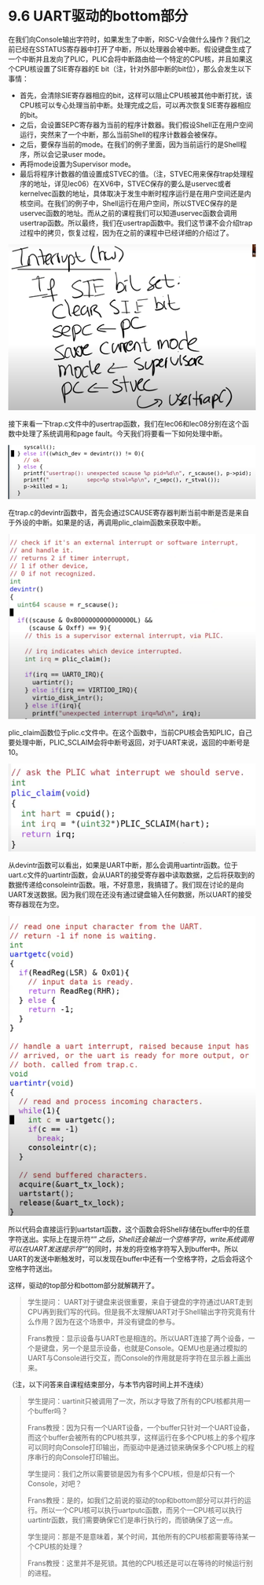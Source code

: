# 9.6 UART驱动的bottom部分

在我们向Console输出字符时，如果发生了中断，RISC-V会做什么操作？我们之前已经在SSTATUS寄存器中打开了中断，所以处理器会被中断。假设键盘生成了一个中断并且发向了PLIC，PLIC会将中断路由给一个特定的CPU核，并且如果这个CPU核设置了SIE寄存器的E bit（注，针对外部中断的bit位），那么会发生以下事情：

* 首先，会清除SIE寄存器相应的bit，这样可以阻止CPU核被其他中断打扰，该CPU核可以专心处理当前中断。处理完成之后，可以再次恢复SIE寄存器相应的bit。
* 之后，会设置SEPC寄存器为当前的程序计数器。我们假设Shell正在用户空间运行，突然来了一个中断，那么当前Shell的程序计数器会被保存。
* 之后，要保存当前的mode。在我们的例子里面，因为当前运行的是Shell程序，所以会记录user mode。
* 再将mode设置为Supervisor mode。
* 最后将程序计数器的值设置成STVEC的值。（注，STVEC用来保存trap处理程序的地址，详见lec06）在XV6中，STVEC保存的要么是uservec或者kernelvec函数的地址，具体取决于发生中断时程序运行是在用户空间还是内核空间。在我们的例子中，Shell运行在用户空间，所以STVEC保存的是uservec函数的地址。而从之前的课程我们可以知道uservec函数会调用usertrap函数。所以最终，我们在usertrap函数中。我们这节课不会介绍trap过程中的拷贝，恢复过程，因为在之前的课程中已经详细的介绍过了。

![](../.gitbook/assets/image%20%28388%29.png)

接下来看一下trap.c文件中的usertrap函数，我们在lec06和lec08分别在这个函数中处理了系统调用和page fault。今天我们将要看一下如何处理中断。

![](../.gitbook/assets/image%20%28415%29.png)

在trap.c的devintr函数中，首先会通过SCAUSE寄存器判断当前中断是否是来自于外设的中断。如果是的话，再调用plic\_claim函数来获取中断。

![](../.gitbook/assets/image%20%28438%29.png)

plic\_claim函数位于plic.c文件中。在这个函数中，当前CPU核会告知PLIC，自己要处理中断，PLIC\_SCLAIM会将中断号返回，对于UART来说，返回的中断号是10。

![](../.gitbook/assets/image%20%28383%29.png)

从devintr函数可以看出，如果是UART中断，那么会调用uartintr函数。位于uart.c文件的uartintr函数，会从UART的接受寄存器中读取数据，之后将获取到的数据传递给consoleintr函数。哦，不好意思，我搞错了。我们现在讨论的是向UART发送数据。因为我们现在还没有通过键盘输入任何数据，所以UART的接受寄存器现在为空。

![](../.gitbook/assets/image%20%28412%29.png)

所以代码会直接运行到uartstart函数，这个函数会将Shell存储在buffer中的任意字符送出。实际上在提示符“$”之后，Shell还会输出一个空格字符，write系统调用可以在UART发送提示符“$”的同时，并发的将空格字符写入到buffer中。所以UART的发送中断触发时，可以发现在buffer中还有一个空格字符，之后会将这个空格字符送出。

这样，驱动的top部分和bottom部分就解耦开了。

> 学生提问： UART对于键盘来说很重要，来自于键盘的字符通过UART走到CPU再到我们写的代码。但是我不太理解UART对于Shell输出字符究竟有什么作用？因为在这个场景中，并没有键盘的参与。
>
> Frans教授：显示设备与UART也是相连的。所以UART连接了两个设备，一个是键盘，另一个是显示设备，也就是Console。QEMU也是通过模拟的UART与Console进行交互，而Console的作用就是将字符在显示器上画出来。

（注，以下问答来自课程结束部分，与本节内容时间上并不连续）

> 学生提问：uartinit只被调用了一次，所以才导致了所有的CPU核都共用一个buffer吗？
>
> Frans教授：因为只有一个UART设备，一个buffer只针对一个UART设备，而这个buffer会被所有的CPU核共享，这样运行在多个CPU核上的多个程序可以同时向Console打印输出，而驱动中是通过锁来确保多个CPU核上的程序串行的向Console打印输出。
>
> 学生提问：我们之所以需要锁是因为有多个CPU核，但是却只有一个Console，对吧？
>
> Frans教授：是的，如我们之前说的驱动的top和bottom部分可以并行的运行。所以一个CPU核可以执行uartputc函数，而另个一CPU核可以执行uartintr函数，我们需要确保它们是串行执行的，而锁确保了这一点。
>
> 学生提问：那是不是意味着，某个时间，其他所有的CPU核都需要等待某一个CPU核的处理？
>
> Frans教授：这里并不是死锁。其他的CPU核还是可以在等待的时候运行别的进程。

